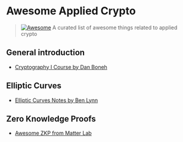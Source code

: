 # Awesome Applied Crypto

> [![Awesome](https://awesome.re/badge.svg)](https://awesome.re)
> A curated list of awesome things related to applied crypto

## General introduction

- [Cryptography I Course by Dan Boneh](https://www.coursera.org/learn/crypto)

## Elliptic Curves

- [Elliptic Curves Notes by Ben Lynn](https://crypto.stanford.edu/pbc/notes/elliptic/)

## Zero Knowledge Proofs

- [Awesome ZKP from Matter Lab](https://github.com/matter-labs/awesome-zero-knowledge-proofs)
